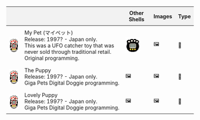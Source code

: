 <table>
  <thead>
    <tr>
      <th style="background-color:#f2f2f2; padding:8px;"></th>
      <th style="background-color:#f2f2f2; padding:8px;"></th>
      <th style="background-color:#f2f2f2; padding:8px;">Other Shells</th>
      <th style="background-color:#f2f2f2; padding:8px;">Images</th>
       <th style="background-color:#f2f2f2; padding:8px;">Type</th>
    </tr>
  </thead>
  <tbody>
    <tr>
      <td style="padding:8px;">
        <img src="images/pixel_mypet01.png" alt="Dalmation" style="vertical-align:middle; margin-right:8px; width:40px; height:40px;">
      </td>
      <td style="padding:8px;">My Pet (マイペット)<br>Release: 1997? - Japan only.<br>This was a UFO catcher toy that was never sold through traditional retail.<br>Original programming.</td>
       <td style="padding:8px;">
      <img src="images/pixel_mypet02.png" alt="Black & White" style="vertical-align:middle; margin-right:8px; width:40px; height:40px;">
      </td>
      <td style="padding:8px;">🖼️</td>
       <td style="padding:8px;">🐶</td>
    </tr>
    <tr>
      <td style="padding:8px;">
        <img src="images/pixel_mypet01.png" alt="About Page" style="vertical-align:middle; margin-right:8px; width:40px; height:40px;">
      </td>
      <td style="padding:8px;">The Puppy<br>Release: 1997? - Japan only.<br>Giga Pets Digital Doggie programming.</td>
       <td style="padding:8px;">🖼️</td>
      <td style="padding:8px;">🖼️</td>
       <td style="padding:8px;">🐶</td>
    </tr>
        <tr>
      <td style="padding:8px;">
        <img src="images/pixel_mypet01.png" alt="About Page" style="vertical-align:middle; margin-right:8px; width:40px; height:40px;">
      </td>
      <td style="padding:8px;">Lovely Puppy<br>Release: 1997? - Japan only.<br>Giga Pets Digital Doggie programming.</td>
      <td style="padding:8px;">🖼️</td>
      <td style="padding:8px;">🖼️</td>
       <td style="padding:8px;">🐶</td>
    </tr>
